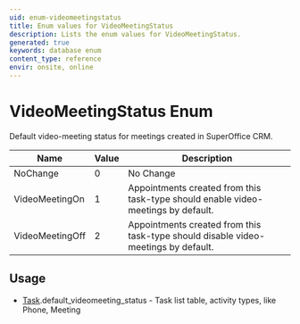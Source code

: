```yaml
---
uid: enum-videomeetingstatus
title: Enum values for VideoMeetingStatus
description: Lists the enum values for VideoMeetingStatus.
generated: true
keywords: database enum
content_type: reference
envir: onsite, online
---
```


# VideoMeetingStatus Enum

Default video-meeting status for meetings created in SuperOffice CRM.

| Name | Value | Description |
|------|-------|-------------|
|NoChange|0|No Change|
|VideoMeetingOn|1|Appointments created from this task-type should enable video-meetings by default.|
|VideoMeetingOff|2|Appointments created from this task-type should disable video-meetings by default.|

## Usage

* [Task](../task.md).default_videomeeting_status - Task list table, activity types, like Phone, Meeting

